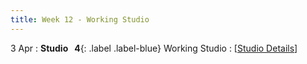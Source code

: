 ```yaml
---
title: Week 12 - Working Studio
---
```


3 Apr
: **Studio &nbsp; 4**{: .label .label-blue} Working Studio
  : [[Studio Details](https://canvas.nus.edu.sg/courses/42112/pages/studio-4-working-studio)] 
